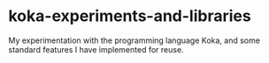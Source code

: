 # koka-experiments-and-libraries
My experimentation with the programming language Koka, and some standard features I have implemented for reuse.
